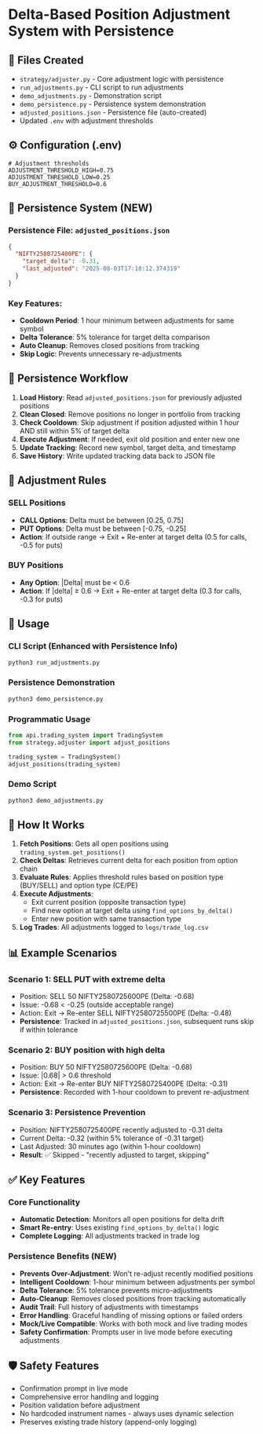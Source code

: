 # Delta-Based Position Adjustment System with Persistence

## 📁 Files Created

- `strategy/adjuster.py` - Core adjustment logic with persistence
- `run_adjustments.py` - CLI script to run adjustments
- `demo_adjustments.py` - Demonstration script
- `demo_persistence.py` - Persistence system demonstration
- `adjusted_positions.json` - Persistence file (auto-created)
- Updated `.env` with adjustment thresholds

## ⚙️ Configuration (.env)

```
# Adjustment thresholds
ADJUSTMENT_THRESHOLD_HIGH=0.75
ADJUSTMENT_THRESHOLD_LOW=0.25
BUY_ADJUSTMENT_THRESHOLD=0.6
```

## 🔄 Persistence System (NEW)

### Persistence File: `adjusted_positions.json`

```json
{
  "NIFTY2580725400PE": {
    "target_delta": -0.31,
    "last_adjusted": "2025-08-03T17:18:12.374319"
  }
}
```

### Key Features:

- **Cooldown Period**: 1 hour minimum between adjustments for same symbol
- **Delta Tolerance**: 5% tolerance for target delta comparison
- **Auto Cleanup**: Removes closed positions from tracking
- **Skip Logic**: Prevents unnecessary re-adjustments

## 🔄 Persistence Workflow

1. **Load History**: Read `adjusted_positions.json` for previously adjusted positions
2. **Clean Closed**: Remove positions no longer in portfolio from tracking
3. **Check Cooldown**: Skip adjustment if position adjusted within 1 hour AND still within 5% of target delta
4. **Execute Adjustment**: If needed, exit old position and enter new one
5. **Update Tracking**: Record new symbol, target delta, and timestamp
6. **Save History**: Write updated tracking data back to JSON file

## 🎯 Adjustment Rules

### SELL Positions

- **CALL Options**: Delta must be between [0.25, 0.75]
- **PUT Options**: Delta must be between [-0.75, -0.25]
- **Action**: If outside range → Exit + Re-enter at target delta (0.5 for calls, -0.5 for puts)

### BUY Positions

- **Any Option**: |Delta| must be < 0.6
- **Action**: If |delta| ≥ 0.6 → Exit + Re-enter at target delta (0.3 for calls, -0.3 for puts)

## 🚀 Usage

### CLI Script (Enhanced with Persistence Info)

```bash
python3 run_adjustments.py
```

### Persistence Demonstration

```bash
python3 demo_persistence.py
```

### Programmatic Usage

```python
from api.trading_system import TradingSystem
from strategy.adjuster import adjust_positions

trading_system = TradingSystem()
adjust_positions(trading_system)
```

### Demo Script

```bash
python3 demo_adjustments.py
```

## 🔄 How It Works

1. **Fetch Positions**: Gets all open positions using `trading_system.get_positions()`
2. **Check Deltas**: Retrieves current delta for each position from option chain
3. **Evaluate Rules**: Applies threshold rules based on position type (BUY/SELL) and option type (CE/PE)
4. **Execute Adjustments**:
   - Exit current position (opposite transaction type)
   - Find new option at target delta using `find_options_by_delta()`
   - Enter new position with same transaction type
5. **Log Trades**: All adjustments logged to `logs/trade_log.csv`

## 📊 Example Scenarios

### Scenario 1: SELL PUT with extreme delta

- Position: SELL 50 NIFTY2580725600PE (Delta: -0.68)
- Issue: -0.68 < -0.25 (outside acceptable range)
- Action: Exit → Re-enter SELL NIFTY2580725500PE (Delta: -0.48)
- **Persistence**: Tracked in `adjusted_positions.json`, subsequent runs skip if within tolerance

### Scenario 2: BUY position with high delta

- Position: BUY 50 NIFTY2580725600PE (Delta: -0.68)
- Issue: |0.68| > 0.6 threshold
- Action: Exit → Re-enter BUY NIFTY2580725400PE (Delta: -0.31)
- **Persistence**: Recorded with 1-hour cooldown to prevent re-adjustment

### Scenario 3: Persistence Prevention

- Position: NIFTY2580725400PE recently adjusted to -0.31 delta
- Current Delta: -0.32 (within 5% tolerance of -0.31 target)
- Last Adjusted: 30 minutes ago (within 1-hour cooldown)
- **Result**: ✅ Skipped - "recently adjusted to target, skipping"

## ✅ Key Features

### Core Functionality

- **Automatic Detection**: Monitors all open positions for delta drift
- **Smart Re-entry**: Uses existing `find_options_by_delta()` logic
- **Complete Logging**: All adjustments tracked in trade log

### Persistence Benefits (NEW)

- **Prevents Over-Adjustment**: Won't re-adjust recently modified positions
- **Intelligent Cooldown**: 1-hour minimum between adjustments per symbol
- **Delta Tolerance**: 5% tolerance prevents micro-adjustments
- **Auto-Cleanup**: Removes closed positions from tracking automatically
- **Audit Trail**: Full history of adjustments with timestamps
- **Error Handling**: Graceful handling of missing options or failed orders
- **Mock/Live Compatible**: Works with both mock and live trading modes
- **Safety Confirmation**: Prompts user in live mode before executing adjustments

## 🛡️ Safety Features

- Confirmation prompt in live mode
- Comprehensive error handling and logging
- Position validation before adjustment
- No hardcoded instrument names - always uses dynamic selection
- Preserves existing trade history (append-only logging)
